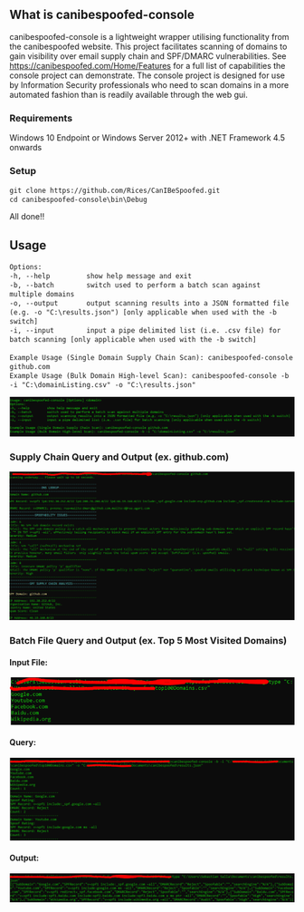 ## What is canibespoofed-console

canibespoofed-console is a lightweight wrapper utilising functionality from the canibespoofed website. This project facilitates scanning of domains to gain visibility over email supply chain and SPF/DMARC vulnerabilities. See https://canibespoofed.com/Home/Features for a full list of capabilities the console project can demonstrate. The console project is designed for use by Information Security professionals who need to scan domains in a more automated fashion than is readily available through the web gui.

### Requirements
Windows 10 Endpoint or Windows Server 2012+ with .NET Framework 4.5 onwards

### Setup
```
git clone https://github.com/Rices/CanIBeSpoofed.git
cd canibespoofed-console\bin\Debug
```
All done!!

## Usage
```Usage: canibespoofed-console [Options] <domain>
Options:
-h, --help         show help message and exit
-b, --batch        switch used to perform a batch scan against multiple domains
-o, --output       output scanning results into a JSON formatted file (e.g. -o "C:\results.json") [only applicable when used with the -b switch]
-i, --input        input a pipe delimited list (i.e. .csv file) for batch scanning [only applicable when used with the -b switch]

Example Usage (Single Domain Supply Chain Scan): canibespoofed-console github.com
Example Usage (Bulk Domain High-level Scan): canibespoofed-console -b -i "C:\domainListing.csv" -o "C:\results.json"
```
![](/images/Usage.PNG)

### Supply Chain Query and Output (ex. github.com)

![](/images/SupplyChainScan.PNG)

### Batch File Query and Output (ex. Top 5 Most Visited Domains)

#### Input File:

![](/images/InputFile.PNG)

#### Query:

![](/images/BatchScan.PNG)

#### Output:

![](/images/outputFile.PNG)
